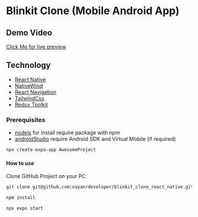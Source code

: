 # Blinkit Clone (Mobile Android App)

## Demo Video

[Click Me for live preview](https://youtu.be/kFsOtO5O1rc)

## Technology

- [React Native](https://reactnative.dev/)
- [NativeWind](https://www.nativewind.dev/)
- [React Navigation](https://reactnavigation.org/)
- [TailwindCss](https://tailwindcss.com/)
- [Redux Toolkit](https://redux-toolkit.js.org/)

### Prerequisites

* [nodejs](https://nodejs.org/en/download/) for install require package with npm
* [androidStudio](https://developer.android.com/studio) require Android SDK and Virtual Mobile (if required)

```bash
npx create-expo-app AwesomeProject
```

#### How to use

Clone GitHub Project on your PC

```bash
git clone git@github.com:nayanrdeveloper/blinkit_clone_react_native.git
```

```bash
npm install
```

```bash
npx expo start
```